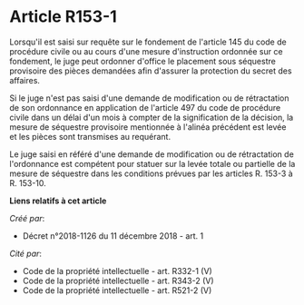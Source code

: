# Article R153-1

Lorsqu'il est saisi sur requête sur le fondement de l'article 145 du code de procédure civile ou au cours d'une mesure
d'instruction ordonnée sur ce fondement, le juge peut ordonner d'office le placement sous séquestre provisoire des pièces
demandées afin d'assurer la protection du secret des affaires.

Si le juge n'est pas saisi d'une demande de modification ou de rétractation de son ordonnance en application de l'article 497
du code de procédure civile dans un délai d'un mois à compter de la signification de la décision, la mesure de séquestre
provisoire mentionnée à l'alinéa précédent est levée et les pièces sont transmises au requérant.

Le juge saisi en référé d'une demande de modification ou de rétractation de l'ordonnance est compétent pour statuer sur la
levée totale ou partielle de la mesure de séquestre dans les conditions prévues par les articles R. 153-3 à R. 153-10.

**Liens relatifs à cet article**

_Créé par_:

  - Décret n°2018-1126 du 11 décembre 2018 - art. 1

_Cité par_:

  - Code de la propriété intellectuelle - art. R332-1 (V)
  - Code de la propriété intellectuelle - art. R343-2 (V)
  - Code de la propriété intellectuelle - art. R521-2 (V)

